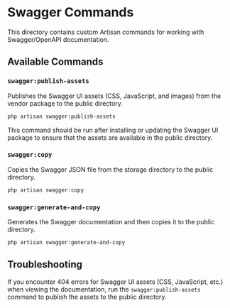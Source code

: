 # Swagger Commands

This directory contains custom Artisan commands for working with Swagger/OpenAPI documentation.

## Available Commands

### `swagger:publish-assets`

Publishes the Swagger UI assets (CSS, JavaScript, and images) from the vendor package to the public directory.

```bash
php artisan swagger:publish-assets
```

This command should be run after installing or updating the Swagger UI package to ensure that the assets are available in the public directory.

### `swagger:copy`

Copies the Swagger JSON file from the storage directory to the public directory.

```bash
php artisan swagger:copy
```

### `swagger:generate-and-copy`

Generates the Swagger documentation and then copies it to the public directory.

```bash
php artisan swagger:generate-and-copy
```

## Troubleshooting

If you encounter 404 errors for Swagger UI assets (CSS, JavaScript, etc.) when viewing the documentation, run the `swagger:publish-assets` command to publish the assets to the public directory.
